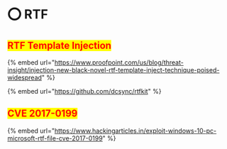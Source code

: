 # ⭕ RTF

## <mark style="color:red;">RTF Template Injection</mark>

{% embed url="https://www.proofpoint.com/us/blog/threat-insight/injection-new-black-novel-rtf-template-inject-technique-poised-widespread" %}

{% embed url="https://github.com/dcsync/rtfkit" %}

## <mark style="color:red;">CVE 2017-0199</mark>

{% embed url="https://www.hackingarticles.in/exploit-windows-10-pc-microsoft-rtf-file-cve-2017-0199" %}
